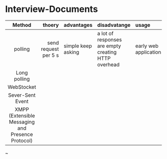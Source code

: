 # Interview-Documents

|  Method |     thoery |   advantages | disadvatange | usage |
|:--------:|------------:|:-------------|:-------------|:------|
|polling | send request per 5 s| simple keep asking | a lot of responses are empty creating HTTP overhead | early web application
|Long polling |
|WebStocket
|Sever-Sent Event|
|XMPP (Extensible Messaging and Presence Protocol)|
~
